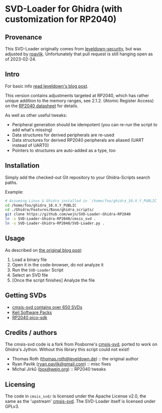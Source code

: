 # SVD-Loader for Ghidra (with customization for RP2040)

## Provenance

This SVD-Loader originally comes from [leveldown-security](https://github.com/leveldown-security/SVD-Loader-Ghidra),
but was adjusted by [rpavlik](https://github.com/rpavlik/SVD-Loader-Ghidra).
Unfortunately that pull request is still hanging open as of 2023-02-24.

## Intro

For basic info [read leveldown's blog post](https://leveldown.de/blog/svd-loader/).

This version contains adjustments targeted at RP2040, which has rather unique
addition to the memory ranges, see 2.1.2. (Atomic Register Access) on the
[RP2040 datasheet](https://datasheets.raspberrypi.com/rp2040/rp2040-datasheet.pdf)
for details.

As well as other useful tweaks:

- Peripheral generation should be idempotent (you can re-run the script to add what's missing)
- Data structures for derived peripherals are re-used
- Data structures for derived RP2040 peripherals are aliased (UART instead of UART0)
- Pointers to structures are auto-added as a type, too

<!-- More on that in [my blog post](https://wejn.org/FIXME). -->

## Installation

Simply add the checked-out Git repository to your Ghidra-Scripts search paths.

Example:

``` sh
# Assuming Linux & Ghidra installed in `/home/foo/ghidra_10.X.Y_PUBLIC`
cd /home/foo/ghidra_10.X.Y_PUBLIC
cd ./Ghidra/Features/Base/ghidra_scripts/
git clone https://github.com/wejn/SVD-Loader-Ghidra-RP2040
ln -s SVD-Loader-Ghidra-RP2040/cmsis_svd .
ln -s SVD-Loader-Ghidra-RP2040/SVD-Loader.py .
```

## Usage

As described on [the original blog post](https://leveldown.de/blog/svd-loader/):

1. Load a binary file
1. Open it in the code-browser, do not analyze it
1. Run the `SVD-Loader` Script
1. Select an SVD file
1. [Once the script finishes] Analyze the file

## Getting SVDs

- [cmsis-svd contains over 650 SVDs](https://github.com/posborne/cmsis-svd/)
- [Keil Software Packs](https://www.keil.com/pack)
- [RP2040 pico-sdk](https://github.com/raspberrypi/pico-sdk/tree/master/src/rp2040/hardware_regs)

## Credits / authors

The cmsis-svd code is a fork from Posborne's
[cmsis-svd](https://github.com/posborne/cmsis-svd/), ported to work on Ghidra's
Jython. Without this library this script could not exist!

- Thomas Roth (thomas.roth@leveldown.de) :: the original author
- Ryan Pavlik (ryan.pavlik@gmail.com) :: misc fixes 
- Michal Jirků (box@wejn.org) :: RP2040 tweaks

## Licensing

The code in `cmsis_svd/` is licensed under the Apache License v2.0, the same as
the 'upstream' [cmsis-svd](https://github.com/posborne/cmsis-svd/). The
SVD-Loader itself is licensed under GPLv3.
